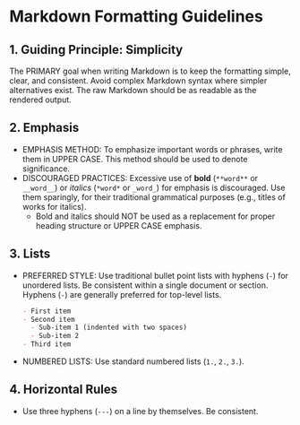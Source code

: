 # Markdown Formatting Guidelines

## 1. Guiding Principle: Simplicity

The PRIMARY goal when writing Markdown is to keep the formatting simple, clear, and consistent. Avoid complex Markdown syntax where simpler alternatives exist. The raw Markdown should be as readable as the rendered output.

## 2. Emphasis

-   EMPHASIS METHOD: To emphasize important words or phrases, write them in UPPER CASE. This method should be used to denote significance.
-   DISCOURAGED PRACTICES: Excessive use of **bold** (`**word**` or `__word__`) or *italics* (`*word*` or `_word_`) for emphasis is discouraged. Use them sparingly, for their traditional grammatical purposes (e.g., titles of works for italics).
    -   Bold and italics should NOT be used as a replacement for proper heading structure or UPPER CASE emphasis.

## 3. Lists

-   PREFERRED STYLE: Use traditional bullet point lists with hyphens (`-`) for unordered lists. Be consistent within a single document or section. Hyphens (`-`) are generally preferred for top-level lists.
    ```markdown
    - First item
    - Second item
      - Sub-item 1 (indented with two spaces)
      - Sub-item 2
    - Third item
    ```
-   NUMBERED LISTS: Use standard numbered lists (`1.`, `2.`, `3.`).

## 4. Horizontal Rules

- Use three hyphens (`---`) on a line by themselves. Be consistent.
